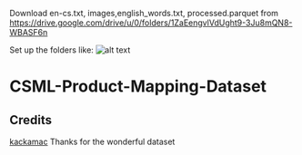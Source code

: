 Download en-cs.txt, images,english_words.txt, processed.parquet from https://drive.google.com/drive/u/0/folders/1ZaEengvlVdUght9-3Ju8mQN8-WBASF6n

Set up the folders like:
![alt text](https://github.com/shubhamdarekar/567PROJECT/blob/main/FileStructure.png?raw=true)

# CSML-Product-Mapping-Dataset


## Credits
[kackamac](https://github.com/kackamac/Product-Mapping-Datasets)
Thanks for the wonderful dataset
